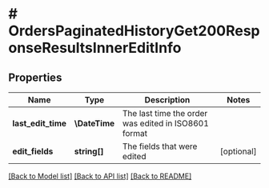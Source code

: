 # # OrdersPaginatedHistoryGet200ResponseResultsInnerEditInfo

## Properties

Name | Type | Description | Notes
------------ | ------------- | ------------- | -------------
**last_edit_time** | **\DateTime** | The last time the order was edited in ISO8601 format |
**edit_fields** | **string[]** | The fields that were edited | [optional]

[[Back to Model list]](../../README.md#models) [[Back to API list]](../../README.md#endpoints) [[Back to README]](../../README.md)
